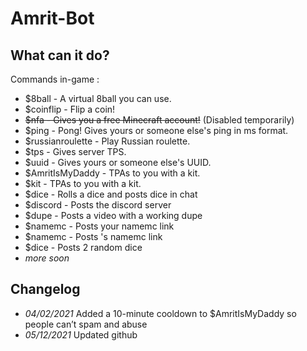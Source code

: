 # Amrit-Bot

## What can it do?

Commands in-game :
 - $8ball - A virtual 8ball you can use.
 - $coinflip - Flip a coin!
 - ~~$nfa - Gives you a free Minecraft account!~~ (Disabled temporarily)
 - $ping - Pong! Gives yours or someone else's ping in ms format.
 - $russianroulette - Play Russian roulette.
 - $tps - Gives server TPS.
 - $uuid - Gives yours or someone else's UUID.
 - $AmritIsMyDaddy - TPAs to you with a kit.
 - $kit - TPAs to you with a kit.
 - $dice - Rolls a dice and posts dice in chat
 - $discord - Posts the discord server
 - $dupe - Posts a video with a working dupe
 - $namemc - Posts your namemc link
 - $namemc <username> - Posts <username>'s namemc link
 - $dice - Posts 2 random dice
- *more soon*
## Changelog
 - *04/02/2021* Added a 10-minute cooldown to $AmritIsMyDaddy so people can’t spam and abuse
 - *05/12/2021* Updated github
